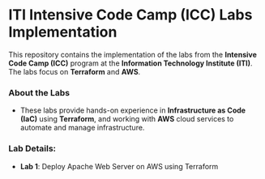 #  ITI Intensive Code Camp (ICC) Labs Implementation

This repository contains the implementation of the labs from the **Intensive Code Camp (ICC)** program at the **Information Technology Institute (ITI)**. The labs focus on **Terraform** and **AWS**.

### About the Labs

- These labs provide hands-on experience in **Infrastructure as Code (IaC)** using **Terraform**, and working with **AWS** cloud services to automate and manage infrastructure.

### Lab Details:

- **Lab 1**: Deploy Apache Web Server on AWS using Terraform
